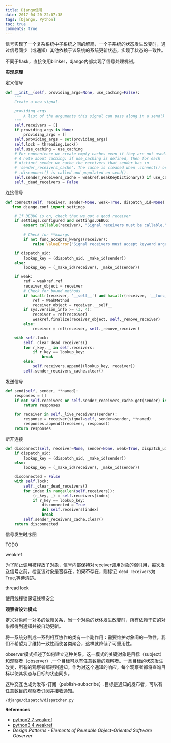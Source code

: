 ```yaml
---
title: Django信号
date: 2017-04-20 22:07:38
tags: [Django, Python]
toc: true
comments: true
---
```


信号实现了一个复杂系统中子系统之间的解耦，一个子系统的状态发生改变时，通过信号同步（或通知）其他依赖于该系统的系统更新状态，实现了状态的一致性。

不同于flask，直接使用blinker，django内部实现了信号处理机制。

**实现原理**

定义信号

```python
def __init__(self, providing_args=None, use_caching=False):
    """
    Create a new signal.

    providing_args
        A list of the arguments this signal can pass along in a send() call.
    """
    self.receivers = []
    if providing_args is None:
        providing_args = []
    self.providing_args = set(providing_args)
    self.lock = threading.Lock()
    self.use_caching = use_caching
    # For convenience we create empty caches even if they are not used.
    # A note about caching: if use_caching is defined, then for each
    # distinct sender we cache the receivers that sender has in
    # 'sender_receivers_cache'. The cache is cleaned when .connect() or
    # .disconnect() is called and populated on send().
    self.sender_receivers_cache = weakref.WeakKeyDictionary() if use_caching else {}
    self._dead_receivers = False
```

连接信号

```python
def connect(self, receiver, sender=None, weak=True, dispatch_uid=None):
   from django.conf import settings

    # If DEBUG is on, check that we got a good receiver
    if settings.configured and settings.DEBUG:
        assert callable(receiver), "Signal receivers must be callable."

        # Check for **kwargs
        if not func_accepts_kwargs(receiver):
            raise ValueError("Signal receivers must accept keyword arguments (**kwargs).")

    if dispatch_uid:
        lookup_key = (dispatch_uid, _make_id(sender))
    else:
        lookup_key = (_make_id(receiver), _make_id(sender))

    if weak:
        ref = weakref.ref
        receiver_object = receiver
        # Check for bound methods
        if hasattr(receiver, '__self__') and hasattr(receiver, '__func__'):
            ref = WeakMethod
            receiver_object = receiver.__self__
        if sys.version_info >= (3, 4):
            receiver = ref(receiver)
            weakref.finalize(receiver_object, self._remove_receiver)
        else:
            receiver = ref(receiver, self._remove_receiver)

    with self.lock:
        self._clear_dead_receivers()
        for r_key, _ in self.receivers:
            if r_key == lookup_key:
                break
        else:
            self.receivers.append((lookup_key, receiver))
        self.sender_receivers_cache.clear()
```

发送信号

```python
def send(self, sender, **named):
    responses = []
    if not self.receivers or self.sender_receivers_cache.get(sender) is NO_RECEIVERS:
        return responses

    for receiver in self._live_receivers(sender):
        response = receiver(signal=self, sender=sender, **named)
        responses.append((receiver, response))
    return responses
```

断开连接

```python
def disconnect(self, receiver=None, sender=None, weak=True, dispatch_uid=None):
    if dispatch_uid:
        lookup_key = (dispatch_uid, _make_id(sender))
    else:
        lookup_key = (_make_id(receiver), _make_id(sender))

    disconnected = False
    with self.lock:
        self._clear_dead_receivers()
        for index in range(len(self.receivers)):
            (r_key, _) = self.receivers[index]
            if r_key == lookup_key:
                disconnected = True
                del self.receivers[index]
                break
        self.sender_receivers_cache.clear()
    return disconnected
```

信号发生时序图

TODO

weakref

为了防止调用被释放了对象，信号内部保持对receiver调用对象的弱引用，每次发送信号之前，检查该对象是否存在，如果不存在，则标记`_dead_receivers`为True,等待清楚。

thread lock

使用线程锁保证线程安全

**观察者设计模式**

定义对象间一对多的依赖关系，当一个对象的状体发生改变时，所有依赖于它的对象都得到通知并被自动更新。

将一系统分割成一系列相互协作的类有一个副作用：需要维护对象间的一致性。我们不希望为了维持一致性而使各类聚合，这样就降低了可重用性。

observer模式描述了如何建立这种关系。这一模式的关键对象是目标（subject）和观察者（observer）.一个目标可以有任意数量的观察者。一旦目标的状态发生改变，所有的观察者都得到通知。作为对这个通知的响应，每个观察者都将查询目标以使其状态与目标的状态同步。

这种交互也成为发布-订阅（publish-subscribe）.目标是通知的发布者，可以有任意数目的观察者订阅并接收通知。

`/django/dispatch/dispatcher.py`

**References**

- [python2.7 weakref](https://docs.python.org/2/library/weakref.html)
- [python3.4 weakref](https://docs.python.org/3.4/library/weakref.html)
- *Design Patterns - Elements of Reusable Object-Oriented Software Observer*